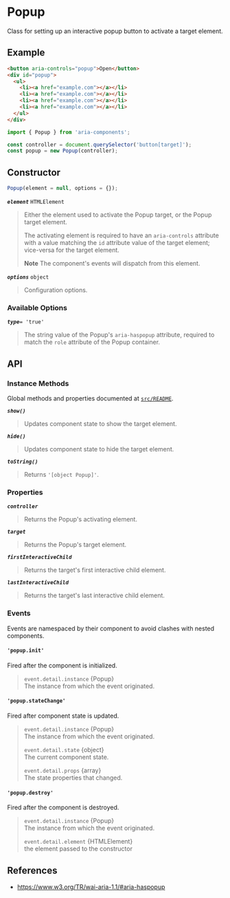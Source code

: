 Popup
=====

Class for setting up an interactive popup button to activate a target element.

## Example

```html
<button aria-controls="popup">Open</button>
<div id="popup">
  <ul>
    <li><a href="example.com"></a></li>
    <li><a href="example.com"></a></li>
    <li><a href="example.com"></a></li>
    <li><a href="example.com"></a></li>
  </ul>
</div>
```

```jsx
import { Popup } from 'aria-components';

const controller = document.querySelector('button[target]');
const popup = new Popup(controller);
```

## Constructor

```jsx
Popup(element = null, options = {});
```

_**`element`**_ `HTMLElement`  
> Either the element used to activate the Popup target, or the Popup target element.
> 
> The activating element is required to have an `aria-controls` attribute with a value matching the `id` attribute value of the target element; vice-versa for the target element.
>
> **Note** The component's events will dispatch from this element.

_**`options`**_ `object`  
> Configuration options.

### Available Options

_**`type`**_`= 'true'`  
> The string value of the Popup's `aria-haspopup` attribute, required to  
match the `role` attribute of the Popup container.

## API

### Instance Methods

Global methods and properties documented at [`src/README`](../).

_**`show()`**_  
> Updates component state to show the target element.

_**`hide()`**_  
> Updates component state to hide the target element.

_**`toString()`**_  
> Returns `'[object Popup]'`.

### Properties

_**`controller`**_  
> Returns the Popup's activating element.

_**`target`**_  
> Returns the Popup's target element.

_**`firstInteractiveChild`**_  
> Returns the target's first interactive child element.

_**`lastInteractiveChild`**_  
> Returns the target's last interactive child element.

### Events

Events are namespaced by their component to avoid clashes with nested components.

#### `'popup.init'`

Fired after the component is initialized.

> `event.detail.instance` {Popup}  
> The instance from which the event originated.

#### `'popup.stateChange'`

Fired after component state is updated.

> `event.detail.instance` {Popup}  
> The instance from which the event originated.
>
> `event.detail.state` {object}  
> The current component state.
>
> `event.detail.props` {array}  
> The state properties that changed.

#### `'popup.destroy'`

Fired after the component is destroyed.

> `event.detail.instance` {Popup}  
> The instance from which the event originated.
>
> `event.detail.element` {HTMLElement}  
> the element passed to the constructor

## References

- https://www.w3.org/TR/wai-aria-1.1/#aria-haspopup
